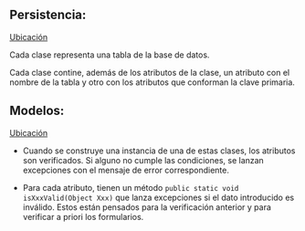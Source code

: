 ## Persistencia:

[Ubicación](../src/main/java/dam/pharmaSquare/model/persistencia/)

Cada clase representa una tabla de la base de datos.

Cada clase contine, además de los atributos de la clase, un atributo con el nombre de la tabla y otro con los atributos que conforman la clave primaria.


## Modelos:

[Ubicación](../src/main/java/dam/pharmaSquare/model/)

- Cuando se construye una instancia de una de estas clases, los atributos son verificados. 
Si alguno no cumple las condiciones, se lanzan excepciones con el mensaje de error correspondiente.

- Para cada atributo, tienen un método `public static void isXxxValid(Object Xxx)` que lanza excepciones si el dato introducido es inválido. 
Estos están pensados para la verificación anterior y para verificar a priori los formularios.
